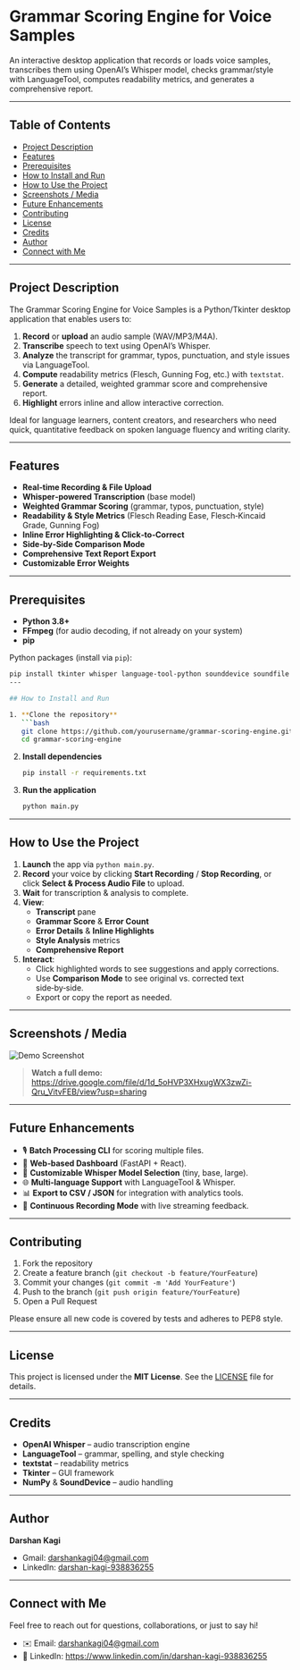 # Grammar Scoring Engine for Voice Samples

An interactive desktop application that records or loads voice samples, transcribes them using OpenAI’s Whisper model, checks grammar/style with LanguageTool, computes readability metrics, and generates a comprehensive report.

---

## Table of Contents

- [Project Description](#project-description)  
- [Features](#features)  
- [Prerequisites](#prerequisites)  
- [How to Install and Run](#how-to-install-and-run)  
- [How to Use the Project](#how-to-use-the-project)  
- [Screenshots / Media](#screenshots--media)  
- [Future Enhancements](#future-enhancements)  
- [Contributing](#contributing)  
- [License](#license)  
- [Credits](#credits)  
- [Author](#author)  
- [Connect with Me](#connect-with-me)  

---

## Project Description

The Grammar Scoring Engine for Voice Samples is a Python/Tkinter desktop application that enables users to:

1. **Record** or **upload** an audio sample (WAV/MP3/M4A).  
2. **Transcribe** speech to text using OpenAI’s Whisper.  
3. **Analyze** the transcript for grammar, typos, punctuation, and style issues via LanguageTool.  
4. **Compute** readability metrics (Flesch, Gunning Fog, etc.) with `textstat`.  
5. **Generate** a detailed, weighted grammar score and comprehensive report.  
6. **Highlight** errors inline and allow interactive correction.  

Ideal for language learners, content creators, and researchers who need quick, quantitative feedback on spoken language fluency and writing clarity.

---

## Features

- **Real‑time Recording & File Upload**  
- **Whisper‑powered Transcription** (base model)  
- **Weighted Grammar Scoring** (grammar, typos, punctuation, style)  
- **Readability & Style Metrics** (Flesch Reading Ease, Flesch‑Kincaid Grade, Gunning Fog)  
- **Inline Error Highlighting & Click‑to‑Correct**  
- **Side‑by‑Side Comparison Mode**  
- **Comprehensive Text Report Export**  
- **Customizable Error Weights**  

---

## Prerequisites

- **Python 3.8+**  
- **FFmpeg** (for audio decoding, if not already on your system)  
- **pip**  

Python packages (install via `pip`):

```bash
pip install tkinter whisper language-tool-python sounddevice soundfile numpy textstat
---

## How to Install and Run

1. **Clone the repository**  
   ```bash
   git clone https://github.com/yourusername/grammar-scoring-engine.git
   cd grammar-scoring-engine
   ```

2. **Install dependencies**  
   ```bash
   pip install -r requirements.txt
   ```

3. **Run the application**  
   ```bash
   python main.py
   ```

---

## How to Use the Project

1. **Launch** the app via `python main.py`.  
2. **Record** your voice by clicking **Start Recording** / **Stop Recording**, or click **Select & Process Audio File** to upload.  
3. **Wait** for transcription & analysis to complete.  
4. **View**:  
   - **Transcript** pane  
   - **Grammar Score** & **Error Count**  
   - **Error Details** & **Inline Highlights**  
   - **Style Analysis** metrics  
   - **Comprehensive Report**  
5. **Interact**:  
   - Click highlighted words to see suggestions and apply corrections.  
   - Use **Comparison Mode** to see original vs. corrected text side‑by‑side.  
   - Export or copy the report as needed.

---

## Screenshots / Media

![Demo Screenshot](https://drive.google.com/uc?export=view&id=1d_5oHVP3XHxugWX3zwZi-Qru_VitvFEB)

> **Watch a full demo:**  
> https://drive.google.com/file/d/1d_5oHVP3XHxugWX3zwZi-Qru_VitvFEB/view?usp=sharing

---

## Future Enhancements

- 🎙️ **Batch Processing CLI** for scoring multiple files.  
- 🚀 **Web‑based Dashboard** (FastAPI + React).  
- 🤖 **Customizable Whisper Model Selection** (tiny, base, large).  
- 🌐 **Multi‑language Support** with LanguageTool & Whisper.  
- 📊 **Export to CSV / JSON** for integration with analytics tools.  
- 🔄 **Continuous Recording Mode** with live streaming feedback.

---

## Contributing

1. Fork the repository  
2. Create a feature branch (`git checkout -b feature/YourFeature`)  
3. Commit your changes (`git commit -m 'Add YourFeature'`)  
4. Push to the branch (`git push origin feature/YourFeature`)  
5. Open a Pull Request  

Please ensure all new code is covered by tests and adheres to PEP8 style.

---

## License

This project is licensed under the **MIT License**. See the [LICENSE](LICENSE) file for details.

---

## Credits

- **OpenAI Whisper** – audio transcription engine  
- **LanguageTool** – grammar, spelling, and style checking  
- **textstat** – readability metrics  
- **Tkinter** – GUI framework  
- **NumPy** & **SoundDevice** – audio handling  

---

## Author

**Darshan Kagi**  
- Gmail: darshankagi04@gmail.com  
- LinkedIn: [darshan-kagi-938836255](https://www.linkedin.com/in/darshan-kagi-938836255)  

---

## Connect with Me

Feel free to reach out for questions, collaborations, or just to say hi!

- ✉️ Email: darshankagi04@gmail.com  
- 🔗 LinkedIn: https://www.linkedin.com/in/darshan-kagi-938836255  
